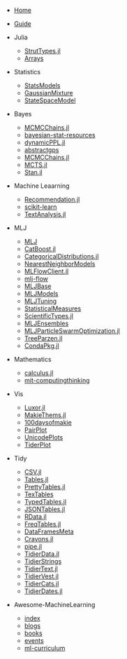 <!-- docs/_sidebar.md -->

* [Home](/)
* [Guide](guide.md)

* Julia
  * [StrutTypes.jl](./content/StrutTypes.jl.md)
  * [Arrays](./content/Arrays.md)
* Statistics
  * [StatsModels](./content/StatsModels.md)
  * [GaussianMixture](./content/GaussianMixture.md)
  * [StateSpaceModel](./content/StateSpaceModel.md)
* Bayes
  * [MCMCChains.jl](./content//Bayes/MCMCChains.jl.md)
  * [bayesian-stat-resources](./content/bayesian-stat-resources.md)
  * [dynamicPPL.jl](./content/dynamicPPL.jl.md)
  * [abstractgps](./content/abstractgps.md)
  * [MCMCChains.jl](./content/MCMCChains.jl.md)
  * [MCTS.jl](./content/MCTS.jl.md)
  * [Stan.jl](./content/Bayes/stan.jl.md)
* Machine Leaarning
  * [Recommendation.jl](./content/Recommendation.jl.md)
  * [scikit-learn](./content/scikit-learn.md)
  * [TextAnalysis.jl](./content/TextAnalysis.jl.md)
* MLJ 
  * [MLJ](./content/mlj.md)
  * [CatBoost.jl](./content/mlj/CatBoost.jl.md)
  * [CategoricalDistributions.jl](./content/mlj/CategoricalDistributions.jl.md)
  * [NearestNeighborModels](./content/NearestNeighborModels.md)
  * [MLFlowClient.jl](./content/mlj/MLFlowClient.jl.md)
  * [mlj-flow](./content/mlj/mlj-flow.md)
  * [MLJBase](./content/mlj/MLJBase.md)
  * [MLJModels](./content/mlj/MLJModels.md) 
  * [MLJTuning](./content/mlj/MLJTuning.md)
  * [StatisticalMeasures](./content/mlj/StatisticalMeasures.md)
  * [ScientificTypes.jl](./content/mlj/ScientificTypesjl.md)
  * [MLJEnsembles](./content/mlj/MLJEnsembles.jl.md)
  * [MLJParticleSwarmOptimization.jl](./content/mlj/MLJParticleSwarmOptimization.jl.md)
  * [TreeParzen.jl](./content/mlj/TreeParzen.jl.md)
  * [CondaPkg.jl](./content/CondaPkg.jl.md)
* Mathematics
  * [calculus.jl](./content/calculus.jl.md)
  * [mit-computingthinking](./content/mit-computingthinking.md)

* Vis
  * [Luxor.jl](./content/Luxor.jl.md)
  * [MakieThems.jl](./content/MakieThemes.jl.md)
  * [100daysofmakie](./content/100daysOfMakie.md)
  * [PairPlot](./content/PairPlots.jl.md)
  * [UnicodePlots](./content/UnicodePlots.md)
  * [TiderPlot](./content/TiderPlot.md)

* Tidy 
  * [CSV.jl](./content/CSV.jl.md)
  * [Tables.jl](./content/Tables.jl.md)
  * [PrettyTables.jl](./content/Tables.jl.md)
  * [TexTables](./content/TexTables.md)
  * [TypedTables.jl](./content/TypedTables.jl.md)
  * [JSONTables.jl](./content/JSONTables.jl.md)
  * [RData.jl](./content/RData.jl.md)
  * [FreqTables.jl](./content/FreqTables.jl.md)
  * [DataFramesMeta](./content/DataFramesMeta.md)
  * [Crayons.jl](./content/Crayons.md)
  * [pipe.jl](./content/pipe.jl.md)
  * [TidierData.jl](./content/TidierData.jl.md)
  * [TidierStrings](./content/TidierStrings.jl.md)
  * [TidierText.jl](./content/TidierText.jl.md)
  * [TidierVest.jl](./content/TidierVest.jl.md)
  * [TidierCats.jl](./content/TiderCats.jl.md)
  * [TidierDates.jl](./content/TidierDates.jl.md)
  
* Awesome-MachineLearning
  * [index](./content/awesome-ml/README.md)
  * [blogs](./content/awesome-ml/blogs.md)
  * [books](./content/awesome-ml/books.md)
  * [events](./content/awesome-ml/events.md)
  * [ml-curriculum](./content/awesome-ml/ml-curriculum.md)